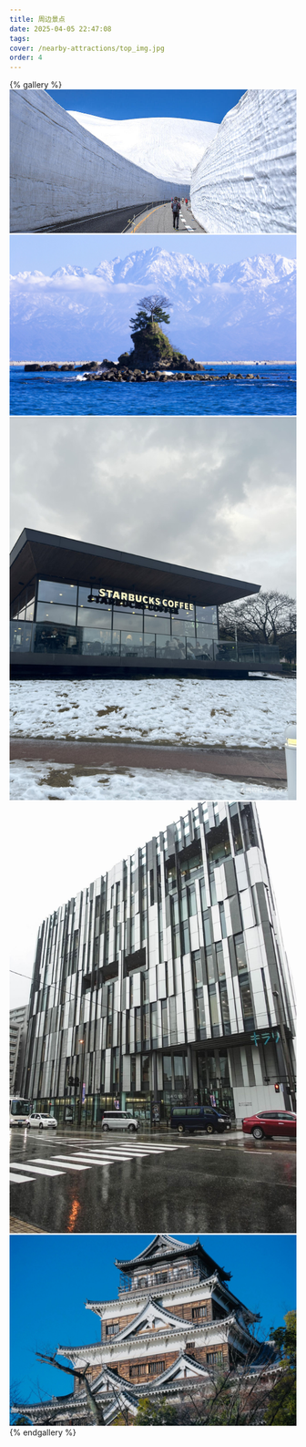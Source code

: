 ```yaml
---
title: 周边景点
date: 2025-04-05 22:47:08
tags:
cover: /nearby-attractions/top_img.jpg
order: 4
---
```

{% gallery %}
![立山大雪谷](/nearby-attractions/1.jpg)
![雨晴海岸](/nearby-attractions/2.jpg)
![富山最美星巴克](/nearby-attractions/3.jpg)
![富山玻璃美术馆](/nearby-attractions/4.jpg)
![富山城天守阁](/nearby-attractions/5.jpg)
{% endgallery %}